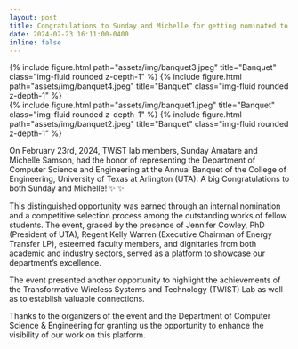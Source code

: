 ```yaml
---
layout: post
title: Congratulations to Sunday and Michelle for getting nominated to represent CSE department at the CoE annual banquet
date: 2024-02-23 16:11:00-0400
inline: false
---
```


<div class="row justify-content-sm-center">
<div class="col-sm-8 mt-3 mt-md-0">
    {% include figure.html path="assets/img/banquet3.jpeg" title="Banquet" class="img-fluid rounded z-depth-1" %}
    {% include figure.html path="assets/img/banquet4.jpeg" title="Banquet" class="img-fluid rounded z-depth-1" %}
</div>
<div class="col-sm-8 mt-3 mt-md-0">
    {% include figure.html path="assets/img/banquet1.jpeg" title="Banquet" class="img-fluid rounded z-depth-1" %}
    {% include figure.html path="assets/img/banquet2.jpeg" title="Banquet" class="img-fluid rounded z-depth-1" %}
</div>
</div>

On February 23rd, 2024, TWiST lab members, Sunday Amatare and Michelle Samson, had the honor of representing the Department of Computer Science and Engineering at the Annual Banquet of the College of Engineering, University of Texas at Arlington (UTA). A big Congratulations to both Sunday and Michelle! :sparkles: :sparkles:

This distinguished opportunity was earned through an internal nomination and a competitive selection process among the outstanding works of fellow students. The event, graced by the presence of Jennifer Cowley, PhD (President of UTA), Regent Kelly Warren (Executive Chairman of Energy Transfer LP), esteemed faculty members, and dignitaries from both academic and industry sectors, served as a platform to showcase our department’s excellence.

The event presented another opportunity to highlight the achievements of the Transformative Wireless Systems and Technology (TWIST) Lab as well as to establish valuable connections.

Thanks to the organizers of the event and the Department of Computer Science & Engineering for granting us the opportunity to enhance the visibility of our work on this platform.
